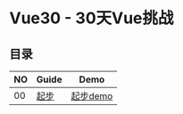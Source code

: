 # Vue30 - 30天Vue挑战

## 目录

| NO   | Guide                                 | Demo                                                         |
| ---- | ------------------------------------- | ------------------------------------------------------------ |
| 00   | [起步](./notes/00_getting_started.md) | [起步demo](https://qinjingfei.github.io/vue30/00_getting_started/index.html) |

